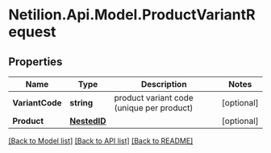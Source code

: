 # Netilion.Api.Model.ProductVariantRequest
## Properties

Name | Type | Description | Notes
------------ | ------------- | ------------- | -------------
**VariantCode** | **string** | product variant code (unique per product) | [optional] 
**Product** | [**NestedID**](NestedID.md) |  | [optional] 

[[Back to Model list]](../README.md#documentation-for-models) [[Back to API list]](../README.md#documentation-for-api-endpoints) [[Back to README]](../README.md)

